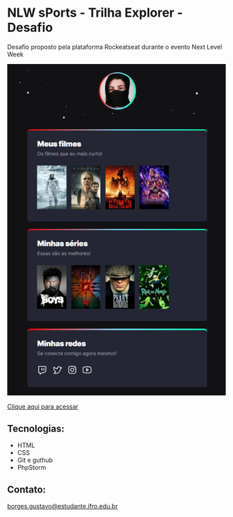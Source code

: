 # NLW sPorts - Trilha Explorer - Desafio
Desafio proposto pela plataforma Rockeatseat durante o evento Next Level Week

![preview](./.github/preview.png)


[Clique aqui para acessar](https://gustavotht21.github.io/nlw-esports-desafio/)

## Tecnologias: 

- HTML
- CSS
- Git e guthub
- PhpStorm

## Contato:

borges.gustavo@estudante.ifro.edu.br